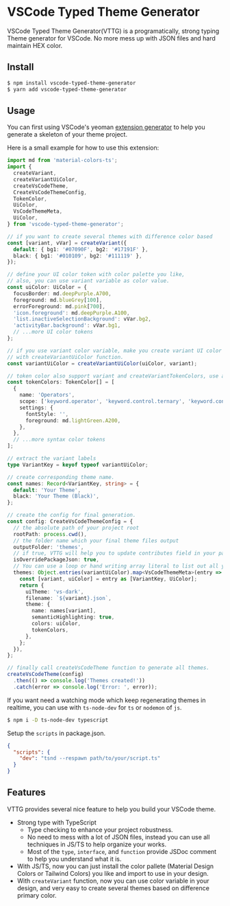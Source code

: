 # VSCode Typed Theme Generator

VSCode Typed Theme Generator(VTTG) is a programatically, strong typing Theme generator for VSCode. No more mess up with JSON files and hard maintain HEX color.

## Install

```bash
$ npm install vscode-typed-theme-generator
$ yarn add vscode-typed-theme-generator
```

## Usage

You can first using VSCode's yeoman [extension generator](https://code.visualstudio.com/docs/getstarted/themes#_creating-your-own-color-theme) to help you generate a skeleton of your theme project.

Here is a small example for how to use this extension:

```typescript
import md from 'material-colors-ts';
import {
  createVariant,
  createVariantUiColor,
  createVsCodeTheme,
  CreateVsCodeThemeConfig,
  TokenColor,
  UiColor,
  VsCodeThemeMeta,
  UiColor,
} from 'vscode-typed-theme-generator';

// if you want to create several themes with difference color based
const [variant, vVar] = createVariant({
  default: { bg1: '#07090F', bg2: '#17191F' },
  black: { bg1: '#010109', bg2: '#111119' },
});

// define your UI color token with color palette you like,
// also, you can use variant variable as color value.
const uiColor: UiColor = {
  focusBorder: md.deepPurple.A700,
  foreground: md.blueGrey[100],
  errorForeground: md.pink[700],
  'icon.foreground': md.deepPurple.A100,
  'list.inactiveSelectionBackground': vVar.bg2,
  'activityBar.background': vVar.bg1,
  // ...more UI color tokens
};

// if you use variant color variable, make you create variant UI color token
// with createVariantUiColor function.
const variantUiColor = createVariantUiColor(uiColor, variant);

// token color also support variant and createVariantTokenColors, use as you needed.
const tokenColors: TokenColor[] = [
  {
    name: 'Operators',
    scope: ['keyword.operator', 'keyword.control.ternary', 'keyword.control.anchor.regexp'],
    settings: {
      fontStyle: '',
      foreground: md.lightGreen.A200,
    },
  },
  // ...more syntax color tokens
];

// extract the variant labels
type VariantKey = keyof typeof variantUiColor;

// create corresponding theme name.
const names: Record<VariantKey, string> = {
  default: 'Your Theme',
  black: 'Your Theme (Black)',
};

// create the config for final generation.
const config: CreateVsCodeThemeConfig = {
  // the absolute path of your project root
  rootPath: process.cwd(),
  // the folder name which your final theme files output
  outputFolder: 'themes',
  // if true, VTTG will help you to update contributes field in your package.json
  isOverridePackageJson: true,
  // You can use a loop or hand writing array literal to list out all your themes metadata
  themes: Object.entries(variantUiColor).map<VsCodeThemeMeta>(entry => {
    const [variant, uiColor] = entry as [VariantKey, UiColor];
    return {
      uiTheme: 'vs-dark',
      filename: `${variant}.json`,
      theme: {
        name: names[variant],
        semanticHighlighting: true,
        colors: uiColor,
        tokenColors,
      },
    };
  }),
};

// finally call createVsCodeTheme function to generate all themes.
createVsCodeTheme(config)
  .then(() => console.log('Themes created!'))
  .catch(error => console.log('Error: ', error));
```

If you want need a watching mode which keep regenerating themes in realtime, you can use with `ts-node-dev` for `ts` or `nodemon` of `js`.

```bash
$ npm i -D ts-node-dev typescript
```

Setup the `scripts` in package.json.

```json
{
  "scripts": {
    "dev": "tsnd --respawn path/to/your/script.ts"
  }
}
```

## Features

VTTG provides several nice feature to help you build your VSCode theme.

- Strong type with TypeScript
  - Type checking to enhance your project robustness.
  - No need to mess with a lot of JSON files, instead you can use all techniques in JS/TS to help organize your works.
  - Most of the `type`, `interface`, and `function` provide JSDoc comment to help you understand what it is.
- With JS/TS, now you can just install the color pallete (Material Design Colors or Tailwind Colors) you like and import to use in your design.
- With `createVariant` function, now you can use color variable in your design, and very easy to create several themes based on difference primary color.
